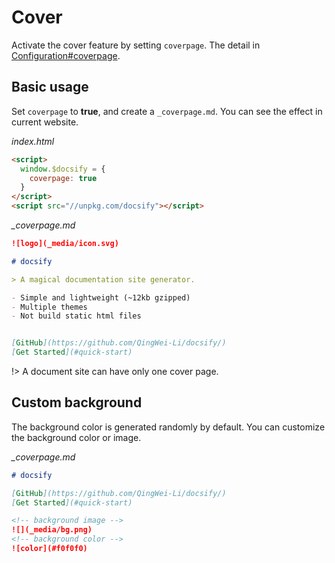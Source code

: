 # Cover

Activate the cover feature by setting `coverpage`. The detail in [Configuration#coverpage](configuration#coverpage).

## Basic usage

Set `coverpage` to **true**, and create a `_coverpage.md`. You can see the effect in current website.


*index.html*

```html
<script>
  window.$docsify = {
    coverpage: true
  }
</script>
<script src="//unpkg.com/docsify"></script>
```

*_coverpage.md*

```markdown
![logo](_media/icon.svg)

# docsify

> A magical documentation site generator.

- Simple and lightweight (~12kb gzipped)
- Multiple themes
- Not build static html files


[GitHub](https://github.com/QingWei-Li/docsify/)
[Get Started](#quick-start)
```

!> A document site can have only one cover page.

## Custom background

The background color is generated randomly by default. You can customize the background color or image.

*_coverpage.md*

```markdown
# docsify

[GitHub](https://github.com/QingWei-Li/docsify/)
[Get Started](#quick-start)

<!-- background image -->
![](_media/bg.png)
<!-- background color -->
![color](#f0f0f0)
```
